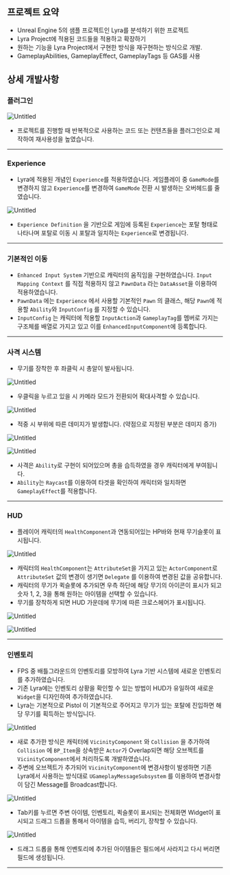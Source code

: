 ## 프로젝트 요약

- Unreal Engine 5의 샘플 프로젝트인 Lyra를 분석하기 위한 프로젝트
- Lyra Project에 적용된 코드들을 적용하고 확장하기
- 원하는 기능을 Lyra Project에서 구현한 방식을 재구현하는 방식으로 개발.
- GameplayAbilities, GameplayEffect, GameplayTags 등 GAS를 사용

## 상세 개발사항

### 플러그인

![Untitled](https://prod-files-secure.s3.us-west-2.amazonaws.com/822bcd81-8eb0-4ea3-8f40-15781eb61fe7/51a53fb0-b516-4fd7-b56f-b04a6d8824bd/Untitled.png)

- 프로젝트를 진행할 때 반복적으로 사용하는 코드 또는 컨텐츠들을 플러그인으로 제작하여 재사용성을 높였습니다.

---

### Experience

- Lyra에 적용된 개념인 `Experience`를 적용하였습니다. 게임플레이 중 `GameMode`를 변경하지 않고 `Experience`를 변경하여 `GameMode` 전환 시 발생하는 오버헤드를 줄였습니다.

![Untitled](https://prod-files-secure.s3.us-west-2.amazonaws.com/822bcd81-8eb0-4ea3-8f40-15781eb61fe7/e886c2ea-7f43-4fd0-9de4-a6d44d791ce6/Untitled.png)

- `Experience Definition` 을 기반으로 게임에 등록된 `Experience`는 포탈 형태로 나타나며 포탈로 이동 시 포탈과 일치하는 `Experience`로 변경됩니다.

---

### 기본적인 이동

- `Enhanced Input System` 기반으로 캐릭터의 움직임을 구현하였습니다. `Input Mapping Context` 를 직접 적용하지 않고 `PawnData` 라는 `DataAsset`을 이용하여 적용하였습니다.
- `PawnData` 에는 `Experience` 에서 사용할 기본적인 `Pawn` 의 클래스, 해당 `Pawn`에 적용할 `Ability`와 `InputConfig` 를 지정할 수 있습니다.
- `InputConfig` 는 캐릭터에 적용할 `InputAction`과 `GameplayTag`를 멤버로 가지는 구조체를 배열로 가지고 있고 이를 `EnhancedInputComponent`에 등록합니다.

---

### 사격 시스템

- 무기를 장착한 후 좌클릭 시 총알이 발사됩니다.

![Untitled](https://prod-files-secure.s3.us-west-2.amazonaws.com/822bcd81-8eb0-4ea3-8f40-15781eb61fe7/f330f6f1-f373-457b-98e6-bac14c415619/Untitled.png)

- 우클릭을 누르고 있을 시 카메라 모드가 전환되어 확대사격할 수 있습니다.

![Untitled](https://prod-files-secure.s3.us-west-2.amazonaws.com/822bcd81-8eb0-4ea3-8f40-15781eb61fe7/052405ce-31c8-48c7-830c-cd4bd0cccad3/Untitled.png)

- 적중 시 부위에 따른 데미지가 발생합니다. (약점으로 지정된 부분은 데미지 증가)

![Untitled](https://prod-files-secure.s3.us-west-2.amazonaws.com/822bcd81-8eb0-4ea3-8f40-15781eb61fe7/cd70a546-370e-49ec-ba11-f351e15fefb7/Untitled.png)

![Untitled](https://prod-files-secure.s3.us-west-2.amazonaws.com/822bcd81-8eb0-4ea3-8f40-15781eb61fe7/22b07795-ba87-4a35-8473-62eafc7e2b29/Untitled.png)

- 사격은 `Ability`로 구현이 되어있으며 총을 습득하였을 경우 캐릭터에게 부여됩니다.
- `Ability`는 `Raycast`를 이용하여 타겟을 확인하여 캐릭터와 일치하면 `GameplayEffect`를 적용합니다.

---

### HUD

- 플레이어 캐릭터의 `HealthComponent`과 연동되어있는 HP바와 현재 무기슬롯이 표시됩니다.

![Untitled](https://prod-files-secure.s3.us-west-2.amazonaws.com/822bcd81-8eb0-4ea3-8f40-15781eb61fe7/ffade11c-b5a3-4840-a790-ad1be6599dd2/Untitled.png)

- 캐릭터의 `HealthComponent`는 `AttributeSet`을 가지고 있는 `ActorComponent`로 `AttributeSet` 값의 변경이 생기면 `Delegate` 를 이용하여 변경된 값을 공유합니다.
- 캐릭터의 무기가 퀵슬롯에 추가되면 우측 하단에 해당 무기의 아이콘이 표시가 되고 숫자 1, 2, 3을 통해 원하는 아이템을 선택할 수 있습니다.
- 무기를 장착하게 되면 HUD 가운데에 무기에 따른 크로스헤어가 표시됩니다.

![Untitled](https://prod-files-secure.s3.us-west-2.amazonaws.com/822bcd81-8eb0-4ea3-8f40-15781eb61fe7/c12f8c6f-eddf-445e-a4e5-956a0448338e/Untitled.png)

![Untitled](https://prod-files-secure.s3.us-west-2.amazonaws.com/822bcd81-8eb0-4ea3-8f40-15781eb61fe7/a44956ef-d038-4900-8775-864cabefd1c4/Untitled.png)

---

### 인벤토리

- FPS 중 배틀그라운드의 인벤토리를 모방하여 Lyra 기반 시스템에 새로운 인벤토리를 추가하였습니다.
- 기존 Lyra에는 인벤토리 상황을 확인할 수 있는 방법이 HUD가 유일하여 새로운 `Widget`을 디자인하여 추가하였습니다.
- Lyra는 기본적으로 Pistol 이 기본적으로 주어지고 무기가 있는 포탈에 진입하면 해당 무기를 획득하는 방식입니다.

![Untitled](https://prod-files-secure.s3.us-west-2.amazonaws.com/822bcd81-8eb0-4ea3-8f40-15781eb61fe7/287ba8b9-d48e-4d63-9f77-0b4d3027e884/Untitled.png)

- 새로 추가한 방식은 캐릭터에 `VicinityComponent` 와 `Collision` 을 추가하여 `Collision` 에 `BP_Item`을 상속받은 `Actor`가 Overlap되면 해당 오브젝트를 `VicinityComponent`에서 처리하도록 개발하였습니다.
- 주변에 오브젝트가 추가되어 `VicinityComponent`에 변경사항이 발생하면 기존 Lyra에서 사용하는 방식대로 `UGameplayMessageSubsystem` 를 이용하여 변경사항이 담긴 Message를 Broadcast합니다.

![Untitled](https://prod-files-secure.s3.us-west-2.amazonaws.com/822bcd81-8eb0-4ea3-8f40-15781eb61fe7/5ee19c33-cfa7-4fb8-b411-cd24a4e2c2be/Untitled.png)

- Tab키를 누르면 주변 아이템, 인벤토리, 퀵슬롯이 표시되는 전체화면 Widget이 표시되고 드래그 드롭을 통해서 아이템을 습득, 버리기, 장착할 수 있습니다.

![Untitled](https://prod-files-secure.s3.us-west-2.amazonaws.com/822bcd81-8eb0-4ea3-8f40-15781eb61fe7/35eaf228-d541-4427-a256-e87a32a12dd2/Untitled.png)

- 드래그 드롭을 통해 인벤토리에 추가된 아이템들은 필드에서 사라지고 다시 버리면 필드에 생성됩니다.

---
